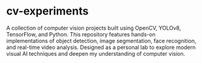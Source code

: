 # cv-experiments
A collection of computer vision projects built using OpenCV, YOLOv8, TensorFlow, and Python. This repository features hands-on implementations of object detection, image segmentation, face recognition, and real-time video analysis. Designed as a personal lab to explore modern visual AI techniques and deepen my understanding of computer vision.
